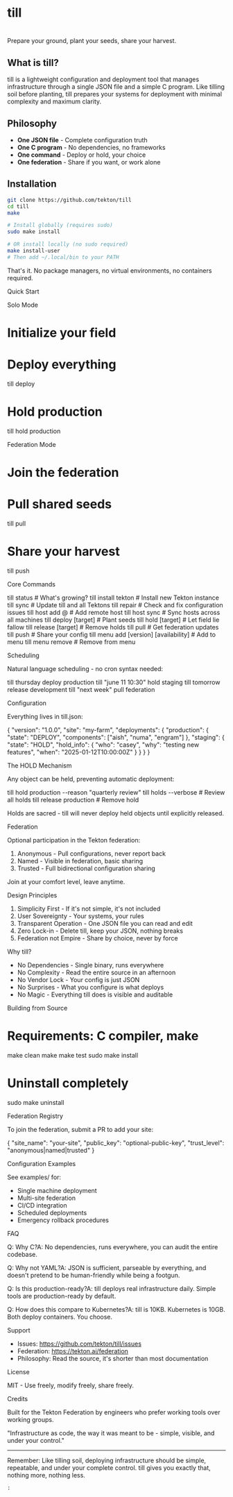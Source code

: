 #
# till
#
  Prepare your ground, plant your seeds, share your harvest.

  ## What is till?

  till is a lightweight configuration and deployment tool that manages
  infrastructure through a single JSON file and a simple C program. Like
  tilling soil before planting, till prepares your systems for deployment
  with minimal complexity and maximum clarity.

  ## Philosophy

  - **One JSON file** - Complete configuration truth
  - **One C program** - No dependencies, no frameworks
  - **One command** - Deploy or hold, your choice
  - **One federation** - Share if you want, or work alone

  ## Installation

  ```bash
  git clone https://github.com/tekton/till
  cd till
  make
  
  # Install globally (requires sudo)
  sudo make install
  
  # OR install locally (no sudo required)
  make install-user
  # Then add ~/.local/bin to your PATH
  ```

  That's it. No package managers, no virtual environments, no containers
  required.

  Quick Start

  Solo Mode

  # Initialize your field

  # Deploy everything
  till deploy

  # Hold production 
  till hold production

  Federation Mode

  # Join the federation

  # Pull shared seeds
  till pull

  # Share your harvest
  till push

  Core Commands

  till status                    # What's growing?
  till install tekton            # Install new Tekton instance
  till sync                      # Update till and all Tektons
  till repair                    # Check and fix configuration issues
  till host add <name> <user>@<host>  # Add remote host
  till host sync                 # Sync hosts across all machines
  till deploy [target]           # Plant seeds
  till hold [target]             # Let field lie fallow
  till release [target]          # Remove holds
  till pull                      # Get federation updates
  till push                      # Share your config
  till menu add <component> <repo> [version] [availability]  # Add to menu
  till menu remove <component>   # Remove from menu

  Scheduling

  Natural language scheduling - no cron syntax needed:

  till thursday deploy production
  till "june 11 10:30" hold staging
  till tomorrow release development
  till "next week" pull federation

  Configuration

  Everything lives in till.json:

  {
    "version": "1.0.0",
    "site": "my-farm",
    "deployments": {
      "production": {
        "state": "DEPLOY",
        "components": ["aish", "numa", "engram"]
      },
      "staging": {
        "state": "HOLD",
        "hold_info": {
          "who": "casey",
          "why": "testing new features",
          "when": "2025-01-12T10:00:00Z"
        }
      }
    }
  }

  The HOLD Mechanism

  Any object can be held, preventing automatic deployment:

  till hold production --reason "quarterly review"
  till holds --verbose              # Review all holds
  till release production            # Remove hold

  Holds are sacred - till will never deploy held objects until explicitly
  released.

  Federation

  Optional participation in the Tekton federation:

  1. Anonymous - Pull configurations, never report back
  2. Named - Visible in federation, basic sharing
  3. Trusted - Full bidirectional configuration sharing

  Join at your comfort level, leave anytime.

  Design Principles

  1. Simplicity First - If it's not simple, it's not included
  2. User Sovereignty - Your systems, your rules
  3. Transparent Operation - One JSON file you can read and edit
  4. Zero Lock-in - Delete till, keep your JSON, nothing breaks
  5. Federation not Empire - Share by choice, never by force

  Why till?

  - No Dependencies - Single binary, runs everywhere
  - No Complexity - Read the entire source in an afternoon
  - No Vendor Lock - Your config is just JSON
  - No Surprises - What you configure is what deploys
  - No Magic - Everything till does is visible and auditable

  Building from Source

  # Requirements: C compiler, make
  make clean
  make
  make test
  sudo make install

  # Uninstall completely
  sudo make uninstall

  Federation Registry

  To join the federation, submit a PR to add your site:

  {
    "site_name": "your-site",
    "public_key": "optional-public-key",
    "trust_level": "anonymous|named|trusted"
  }

  Configuration Examples

  See examples/ for:
  - Single machine deployment
  - Multi-site federation
  - CI/CD integration
  - Scheduled deployments
  - Emergency rollback procedures

  FAQ

  Q: Why C?A: No dependencies, runs everywhere, you can audit the entire
  codebase.

  Q: Why not YAML?A: JSON is sufficient, parseable by everything, and
  doesn't pretend to be human-friendly while being a footgun.

  Q: Is this production-ready?A: till deploys real infrastructure daily.
  Simple tools are production-ready by default.

  Q: How does this compare to Kubernetes?A: till is 10KB. Kubernetes is
  10GB. Both deploy containers. You choose.

  Support

  - Issues: https://github.com/tekton/till/issues
  - Federation: https://tekton.ai/federation
  - Philosophy: Read the source, it's shorter than most documentation

  License

  MIT - Use freely, modify freely, share freely.

  Credits

  Built for the Tekton Federation by engineers who prefer working tools
  over working groups.

  "Infrastructure as code, the way it was meant to be - simple, visible, 
  and under your control."

  ---
  Remember: Like tilling soil, deploying infrastructure should be simple,
  repeatable, and under your complete control. till gives you exactly that,
   nothing more, nothing less.
  ```
:
